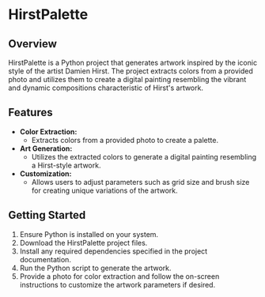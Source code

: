 # HirstPalette

## Overview
HirstPalette is a Python project that generates artwork inspired by the iconic style of the artist Damien Hirst. The project extracts colors from a provided photo and utilizes them to create a digital painting resembling the vibrant and dynamic compositions characteristic of Hirst's artwork.

## Features
- **Color Extraction:**
  - Extracts colors from a provided photo to create a palette.
- **Art Generation:**
  - Utilizes the extracted colors to generate a digital painting resembling a Hirst-style artwork.
- **Customization:**
  - Allows users to adjust parameters such as grid size and brush size for creating unique variations of the artwork.

## Getting Started
1. Ensure Python is installed on your system.
2. Download the HirstPalette project files.
3. Install any required dependencies specified in the project documentation.
4. Run the Python script to generate the artwork.
5. Provide a photo for color extraction and follow the on-screen instructions to customize the artwork parameters if desired.

